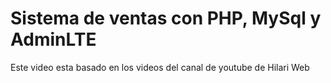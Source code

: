 # Sistema de ventas con PHP, MySql y AdminLTE

Este video esta basado en los videos del canal de youtube de Hilari Web
